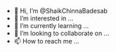 - 👋 Hi, I’m @ShaikChinnaBadesab
- 👀 I’m interested in ...
- 🌱 I’m currently learning ...
- 💞️ I’m looking to collaborate on ...
- 📫 How to reach me ...

<!---
ShaikChinnaBadesab/ShaikChinnaBadesab is a ✨ special ✨ repository because its `README.md` (this file) appears on your GitHub profile.
You can click the Preview link to take a look at your changes.
--->
